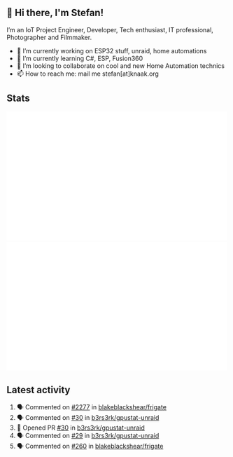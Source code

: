 ## 👋 Hi there, I'm Stefan!
I’m an IoT Project Engineer, Developer, Tech enthusiast, IT professional, Photographer and Filmmaker.

- 🔭 I’m currently working on ESP32 stuff, unraid, home automations
- 🌱 I’m currently learning C#, ESP, Fusion360
- 👯 I’m looking to collaborate on cool and new Home Automation technics
- 📫 How to reach me: mail me stefan[at]knaak.org

## Stats

![](https://github.com/corgan2222/github-stats/blob/master/generated/overview.svg) ![](https://github.com/corgan2222/github-stats/blob/master/generated/languages.svg)


## Latest activity

<!--START_SECTION:activity-->
1. 🗣 Commented on [#2277](https://github.com/blakeblackshear/frigate/issues/2277) in [blakeblackshear/frigate](https://github.com/blakeblackshear/frigate)
2. 🗣 Commented on [#30](https://github.com/b3rs3rk/gpustat-unraid/issues/30) in [b3rs3rk/gpustat-unraid](https://github.com/b3rs3rk/gpustat-unraid)
3. 💪 Opened PR [#30](https://github.com/b3rs3rk/gpustat-unraid/pull/30) in [b3rs3rk/gpustat-unraid](https://github.com/b3rs3rk/gpustat-unraid)
4. 🗣 Commented on [#29](https://github.com/b3rs3rk/gpustat-unraid/issues/29) in [b3rs3rk/gpustat-unraid](https://github.com/b3rs3rk/gpustat-unraid)
5. 🗣 Commented on [#260](https://github.com/blakeblackshear/frigate/issues/260) in [blakeblackshear/frigate](https://github.com/blakeblackshear/frigate)
<!--END_SECTION:activity-->

<!--

